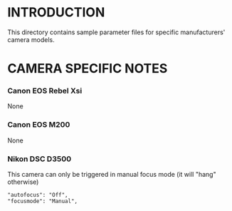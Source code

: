 # INTRODUCTION #
This directory contains sample parameter files for specific manufacturers' camera models.

# CAMERA SPECIFIC NOTES

### Canon EOS Rebel Xsi ###

None

### Canon EOS M200 ###

None

### Nikon DSC D3500 ###

This camera can only be triggered in manual focus mode (it will "hang" otherwise)

    "autofocus": "Off",
    "focusmode": "Manual",
